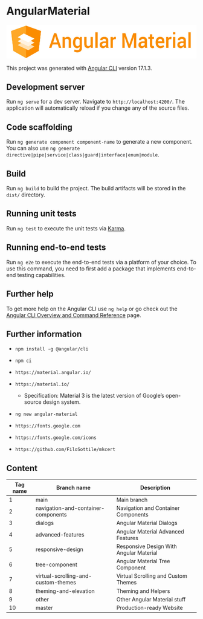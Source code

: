 # AngularMaterial

![image 1](./src/assets/img/angular-material.jpg)

This project was generated with [Angular CLI](https://github.com/angular/angular-cli) version 17.1.3.

## Development server

Run `ng serve` for a dev server. Navigate to `http://localhost:4200/`. The application will automatically reload if you change any of the source files.

## Code scaffolding

Run `ng generate component component-name` to generate a new component. You can also use `ng generate directive|pipe|service|class|guard|interface|enum|module`.

## Build

Run `ng build` to build the project. The build artifacts will be stored in the `dist/` directory.

## Running unit tests

Run `ng test` to execute the unit tests via [Karma](https://karma-runner.github.io).

## Running end-to-end tests

Run `ng e2e` to execute the end-to-end tests via a platform of your choice. To use this command, you need to first add a package that implements end-to-end testing capabilities.

## Further help

To get more help on the Angular CLI use `ng help` or go check out the [Angular CLI Overview and Command Reference](https://angular.io/cli) page.

## Further information

- `npm install -g @angular/cli`
- `npm ci`


- `https://material.angular.io/`
- `https://material.io/`
  - Specification: Material 3 is the latest version of Google’s open-source design system.
- `ng new angular-material`
- `https://fonts.google.com`
- `https://fonts.google.com/icons`


- `https://github.com/FiloSottile/mkcert`

## Content

| Tag name | Branch name                         | Description                             |
|----------|-------------------------------------|-----------------------------------------|
| 1        | main                                | Main branch                             |
| 2        | navigation-and-container-components | Navigation and Container Components     |
| 3        | dialogs                             | Angular Material Dialogs                |
| 4        | advanced-features                   | Angular Material Advanced Features      |
| 5        | responsive-design                   | Responsive Design With Angular Material |
| 6        | tree-component                      | Angular Material Tree Component         |
| 7        | virtual-scrolling-and-custom-themes | Virtual Scrolling and Custom Themes     |
| 8        | theming-and-elevation               | Theming and Helpers                     |
| 9        | other                               | Other Angular Material stuff            |
| 10       | master                              | Production-ready Website                |
